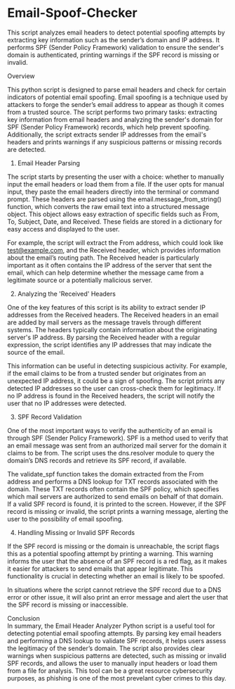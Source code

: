 # Email-Spoof-Checker
This script analyzes email headers to detect potential spoofing attempts by extracting key information such as the sender’s domain and IP address. It performs SPF (Sender Policy Framework) validation to ensure the sender's domain is authenticated, printing warnings if the SPF record is missing or invalid.

Overview

This python script is designed to parse email headers and check for certain indicators of potential email spoofing. Email spoofing is a technique used by attackers to forge the sender’s email address to appear as though it comes from a trusted source. The script performs two primary tasks: extracting key information from email headers and analyzing the sender's domain for SPF (Sender Policy Framework) records, which help prevent spoofing. Additionally, the script extracts sender IP addresses from the email's headers and prints warnings if any suspicious patterns or missing records are detected.

1. Email Header Parsing

The script starts by presenting the user with a choice: whether to manually input the email headers or load them from a file. If the user opts for manual input, they paste the email headers directly into the terminal or command prompt. These headers are parsed using the email.message_from_string() function, which converts the raw email text into a structured message object. This object allows easy extraction of specific fields such as From, To, Subject, Date, and Received. These fields are stored in a dictionary for easy access and displayed to the user.

For example, the script will extract the From address, which could look like test@example.com, and the Received header, which provides information about the email’s routing path. The Received header is particularly important as it often contains the IP address of the server that sent the email, which can help determine whether the message came from a legitimate source or a potentially malicious server.

2. Analyzing the 'Received' Headers

One of the key features of this script is its ability to extract sender IP addresses from the Received headers. The Received headers in an email are added by mail servers as the message travels through different systems. The headers typically contain information about the originating server's IP address. By parsing the Received header with a regular expression, the script identifies any IP addresses that may indicate the source of the email.

This information can be useful in detecting suspicious activity. For example, if the email claims to be from a trusted sender but originates from an unexpected IP address, it could be a sign of spoofing. The script prints any detected IP addresses so the user can cross-check them for legitimacy. If no IP address is found in the Received headers, the script will notify the user that no IP addresses were detected.

3. SPF Record Validation

One of the most important ways to verify the authenticity of an email is through SPF (Sender Policy Framework). SPF is a method used to verify that an email message was sent from an authorized mail server for the domain it claims to be from. The script uses the dns.resolver module to query the domain’s DNS records and retrieve its SPF record, if available.

The validate_spf function takes the domain extracted from the From address and performs a DNS lookup for TXT records associated with the domain. These TXT records often contain the SPF policy, which specifies which mail servers are authorized to send emails on behalf of that domain. If a valid SPF record is found, it is printed to the screen. However, if the SPF record is missing or invalid, the script prints a warning message, alerting the user to the possibility of email spoofing.

4. Handling Missing or Invalid SPF Records

If the SPF record is missing or the domain is unreachable, the script flags this as a potential spoofing attempt by printing a warning. This warning informs the user that the absence of an SPF record is a red flag, as it makes it easier for attackers to send emails that appear legitimate. This functionality is crucial in detecting whether an email is likely to be spoofed.

In situations where the script cannot retrieve the SPF record due to a DNS error or other issue, it will also print an error message and alert the user that the SPF record is missing or inaccessible.

Conclusion  
In summary, the Email Header Analyzer Python script is a useful tool for detecting potential email spoofing attempts. By parsing key email headers and performing a DNS lookup to validate SPF records, it helps users assess the legitimacy of the sender’s domain. The script also provides clear warnings when suspicious patterns are detected, such as missing or invalid SPF records, and allows the user to manually input headers or load them from a file for analysis. This tool can be a great resource cybersecurity purposes, as phishing is one of the most prevelant cyber crimes to this day.

